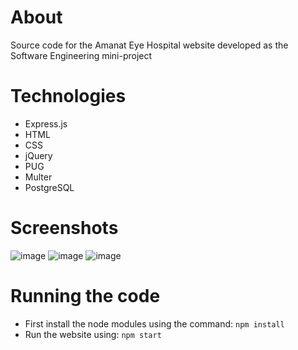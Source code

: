 # About
Source code for the Amanat Eye Hospital website developed as the Software Engineering mini-project

# Technologies
- Express.js
- HTML
- CSS
- jQuery
- PUG
- Multer
- PostgreSQL

# Screenshots
![image](https://github.com/shaheer1642/aehp/assets/90972275/f6d5b07e-d370-4e8e-a62b-dc838c320f3e)
![image](https://github.com/shaheer1642/aehp/assets/90972275/9982d624-6778-48a6-ac67-a388f091e084)
![image](https://github.com/shaheer1642/aehp/assets/90972275/15d6db91-66ee-40e9-a5bf-0e92423b9e22)

# Running the code
- First install the node modules using the command: `npm install`
- Run the website using: `npm start`
